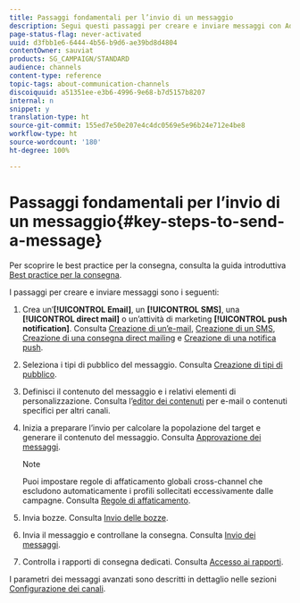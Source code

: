 ```yaml
---
title: Passaggi fondamentali per l’invio di un messaggio
description: Segui questi passaggi per creare e inviare messaggi con Adobe Campaign.
page-status-flag: never-activated
uuid: d3fbb1e6-6444-4b56-b9d6-ae39bd8d4804
contentOwner: sauviat
products: SG_CAMPAIGN/STANDARD
audience: channels
content-type: reference
topic-tags: about-communication-channels
discoiquuid: a51351ee-e3b6-4996-9e68-b7d5157b8207
internal: n
snippet: y
translation-type: ht
source-git-commit: 155ed7e50e207e4c4dc0569e5e96b24e712e4be8
workflow-type: ht
source-wordcount: '180'
ht-degree: 100%

---
```



# Passaggi fondamentali per l’invio di un messaggio{#key-steps-to-send-a-message}

Per scoprire le best practice per la consegna, consulta la guida introduttiva [Best practice per la consegna](https://helpx.adobe.com/it/campaign/kb/delivery-best-practices.html).

I passaggi per creare e inviare messaggi sono i seguenti:

1. Crea un’**[!UICONTROL Email]**, un **[!UICONTROL SMS]**, una **[!UICONTROL direct mail]** o un’attività di marketing **[!UICONTROL push notification]**. Consulta [Creazione di un’e-mail](../../channels/using/creating-an-email.md), [Creazione di un SMS](../../channels/using/creating-an-sms-message.md), [Creazione di una consegna direct mailing](../../channels/using/creating-the-direct-mail.md) e [Creazione di una notifica push](../../channels/using/preparing-and-sending-a-push-notification.md).
1. Seleziona i tipi di pubblico del messaggio. Consulta [Creazione di tipi di pubblico](../../audiences/using/creating-audiences.md).
1. Definisci il contenuto del messaggio e i relativi elementi di personalizzazione. Consulta l’[editor dei contenuti](../../designing/using/designing-content-in-adobe-campaign.md) per e-mail o contenuti specifici per altri canali.
1. Inizia a preparare l’invio per calcolare la popolazione del target e generare il contenuto del messaggio. Consulta [Approvazione dei messaggi](../../sending/using/preparing-the-send.md).

   >[!NOTE]
   >
   >Puoi impostare regole di affaticamento globali cross-channel che escludono automaticamente i profili sollecitati eccessivamente dalle campagne. Consulta [Regole di affaticamento](../../sending/using/fatigue-rules.md).

1. Invia bozze. Consulta [Invio delle bozze](../../sending/using/sending-proofs.md).
1. Invia il messaggio e controllane la consegna. Consulta [Invio dei messaggi](../../sending/using/confirming-the-send.md).
1. Controlla i rapporti di consegna dedicati. Consulta [Accesso ai rapporti](../../reporting/using/about-dynamic-reports.md).

I parametri dei messaggi avanzati sono descritti in dettaglio nelle sezioni [Configurazione dei canali](../../administration/using/about-channel-configuration.md).

